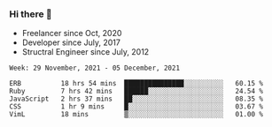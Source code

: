 ### Hi there 👋

- Freelancer since Oct, 2020
- Developer since July, 2017
- Structral Engineer since July, 2012

<!--START_SECTION:waka-->
```text
Week: 29 November, 2021 - 05 December, 2021

ERB          18 hrs 54 mins  ███████████████░░░░░░░░░░   60.15 % 
Ruby         7 hrs 42 mins   ██████░░░░░░░░░░░░░░░░░░░   24.54 % 
JavaScript   2 hrs 37 mins   ██░░░░░░░░░░░░░░░░░░░░░░░   08.35 % 
CSS          1 hr 9 mins     █░░░░░░░░░░░░░░░░░░░░░░░░   03.67 % 
VimL         18 mins         ▒░░░░░░░░░░░░░░░░░░░░░░░░   01.00 % 
```
<!--END_SECTION:waka-->

